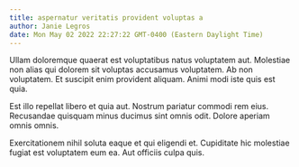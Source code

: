 ```yaml
---
title: aspernatur veritatis provident voluptas a
author: Janie Legros
date: Mon May 02 2022 22:27:22 GMT-0400 (Eastern Daylight Time)
---
```

Ullam doloremque quaerat est voluptatibus natus voluptatem aut. Molestiae non alias qui dolorem sit voluptas accusamus voluptatem. Ab non voluptatem. Et suscipit enim provident aliquam. Animi modi iste quis est quia.

 Est illo repellat libero et quia aut. Nostrum pariatur commodi rem eius. Recusandae quisquam minus ducimus sint omnis odit. Dolore aperiam omnis omnis.

 Exercitationem nihil soluta eaque et qui eligendi et. Cupiditate hic molestiae fugiat est voluptatem eum ea. Aut officiis culpa quis.